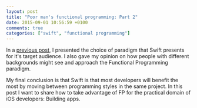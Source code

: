 ```yaml
---
layout: post
title: "Poor man's functional programming: Part 2"
date: 2015-09-01 10:56:59 +0100
comments: true
categories: ["swift", "functional programming"]
---
```


In a [previous post][part1], I presented the choice of paradigm that Swift presents for it's target audience. I also gave my opinion on how people with different backgrounds might see and approach the Functional Programming paradigm.

My final conclusion is that Swift is that most developers will benefit the most by moving between programming styles in the same project. In this post I want to share how to take advantage of FP for the practical domain of iOS developers: Building apps.

<!-- more -->



[part1]: {{site.url}}/blog/2015/08/31/poor-mans-functional-programming/